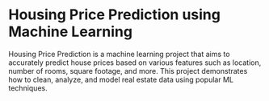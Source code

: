 # Housing Price Prediction using Machine Learning
Housing Price Prediction is a machine learning project that aims to accurately predict house prices based on various features such as location, number of rooms, square footage, and more. This project demonstrates how to clean, analyze, and model real estate data using popular ML techniques.
